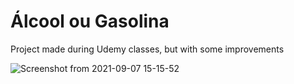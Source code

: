 # Álcool ou Gasolina

Project made during Udemy classes, but with some improvements

![Screenshot from 2021-09-07 15-15-52](https://user-images.githubusercontent.com/12009887/132392022-0f7c8f04-58cd-4762-9de0-91ea77a57652.png)
